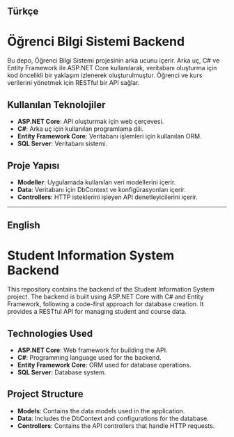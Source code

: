 ## Türkçe

# Öğrenci Bilgi Sistemi Backend

Bu depo, Öğrenci Bilgi Sistemi projesinin arka ucunu içerir. Arka uç, C# ve Entity Framework ile ASP.NET Core kullanılarak, veritabanı oluşturma için kod öncelikli bir yaklaşım izlenerek oluşturulmuştur. Öğrenci ve kurs verilerini yönetmek için RESTful bir API sağlar.

## Kullanılan Teknolojiler

- **ASP.NET Core**: API oluşturmak için web çerçevesi.
- **C#**: Arka uç için kullanılan programlama dili.
- **Entity Framework Core**: Veritabanı işlemleri için kullanılan ORM.
- **SQL Server**: Veritabanı sistemi.

## Proje Yapısı

- **Modeller**: Uygulamada kullanılan veri modellerini içerir.
- **Data**: Veritabanı için DbContext ve konfigürasyonları içerir.
- **Controllers**: HTTP isteklerini işleyen API denetleyicilerini içerir.

---

## English

# Student Information System Backend

This repository contains the backend of the Student Information System project. The backend is built using ASP.NET Core with C# and Entity Framework, following a code-first approach for database creation. It provides a RESTful API for managing student and course data.

## Technologies Used

- **ASP.NET Core**: Web framework for building the API.
- **C#**: Programming language used for the backend.
- **Entity Framework Core**: ORM used for database operations.
- **SQL Server**: Database system.

## Project Structure

- **Models**: Contains the data models used in the application.
- **Data**: Includes the DbContext and configurations for the database.
- **Controllers**: Contains the API controllers that handle HTTP requests.
